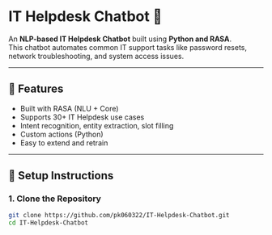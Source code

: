 # IT Helpdesk Chatbot 🤖

An **NLP-based IT Helpdesk Chatbot** built using **Python and RASA**.  
This chatbot automates common IT support tasks like password resets, network troubleshooting, and system access issues.

---

## 📌 Features
- Built with RASA (NLU + Core)
- Supports 30+ IT Helpdesk use cases
- Intent recognition, entity extraction, slot filling
- Custom actions (Python)
- Easy to extend and retrain

---

## 🚀 Setup Instructions

### 1. Clone the Repository
```bash
git clone https://github.com/pk060322/IT-Helpdesk-Chatbot.git
cd IT-Helpdesk-Chatbot
